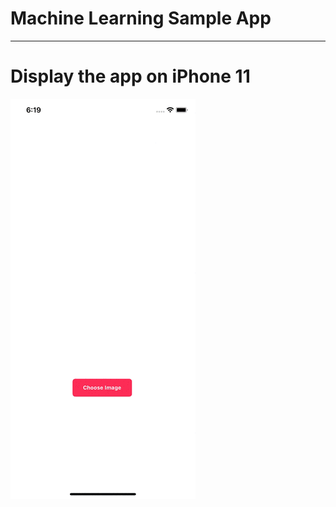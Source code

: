 # Machine Learning Sample App

---

# Display the app on iPhone 11

![](https://github.com/hasanuysaal/MLSample/blob/main/Gifs/iPhone11.gif)

